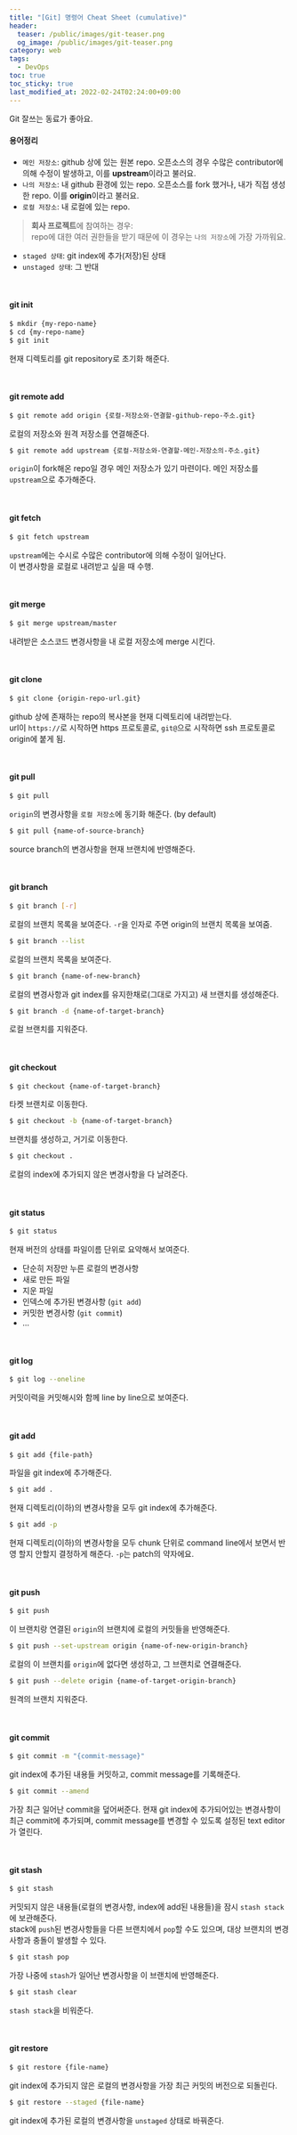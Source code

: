 ```yaml
---
title: "[Git] 명령어 Cheat Sheet (cumulative)"
header:
  teaser: /public/images/git-teaser.png
  og_image: /public/images/git-teaser.png
category: web
tags:
  - DevOps
toc: true
toc_sticky: true
last_modified_at: 2022-02-24T02:24:00+09:00
---
```


Git 잘쓰는 동료가 좋아요.

#### 용어정리

- `메인 저장소`: github 상에 있는 원본 repo. 오픈소스의 경우 수많은 contributor에 의해 수정이 발생하고, 이를 **upstream**이라고 불러요.
- `나의 저장소`: 내 github 환경에 있는 repo. 오픈소스를 fork 했거나, 내가 직접 생성한 repo. 이를 **origin**이라고 불러요.
- `로컬 저장소`: 내 로컬에 있는 repo.

> **회사 프로젝트**에 참여하는 경우:  
repo에 대한 여러 권한들을 받기 때문에 이 경우는 `나의 저장소`에 가장 가까워요.

- `staged 상태`: git index에 추가(저장)된 상태
- `unstaged 상태`: 그 반대

<br />

#### git init
```bash
$ mkdir {my-repo-name}
$ cd {my-repo-name}
$ git init
```
현재 디렉토리를 git repository로 초기화 해준다.

<br />

#### git remote add
```bash
$ git remote add origin {로컬-저장소와-연결할-github-repo-주소.git}
```
로컬의 저장소와 원격 저장소를 연결해준다.

```bash
$ git remote add upstream {로컬-저장소와-연결할-메인-저장소의-주소.git}
```
`origin`이 fork해온 repo일 경우 메인 저장소가 있기 마련이다. 메인 저장소를 `upstream`으로 추가해준다.

<br />

#### git fetch
```bash
$ git fetch upstream
```
`upstream`에는 수시로 수많은 contributor에 의해 수정이 일어난다.  
이 변경사항을 로컬로 내려받고 싶을 때 수행.

<br />

#### git merge
```bash
$ git merge upstream/master
```
내려받은 소스코드 변경사항을 내 로컬 저장소에 merge 시킨다.

<br />

#### git clone

```bash
$ git clone {origin-repo-url.git}
```
github 상에 존재하는 repo의 복사본을 현재 디렉토리에 내려받는다.  
url이 `https://`로 시작하면 https 프로토콜로, `git@`으로 시작하면 ssh 프로토콜로 origin에 붙게 됨.

<br />

#### git pull

```bash
$ git pull
```
`origin`의 변경사항을 `로컬 저장소`에 동기화 해준다. (by default)

```bash
$ git pull {name-of-source-branch}
```
source branch의 변경사항을 현재 브랜치에 반영해준다.

<br />

#### git branch

```bash
$ git branch [-r]
```
로컬의 브랜치 목록을 보여준다. `-r`을 인자로 주면 origin의 브랜치 목록을 보여줌.

```bash
$ git branch --list
```
로컬의 브랜치 목록을 보여준다. 

```bash
$ git branch {name-of-new-branch}
```
로컬의 변경사항과 git index를 유지한채로(그대로 가지고) 새 브랜치를 생성해준다.

```bash
$ git branch -d {name-of-target-branch}
```
로컬 브랜치를 지워준다. 

<br />


#### git checkout

```bash
$ git checkout {name-of-target-branch}
```
타켓 브랜치로 이동한다.

```bash
$ git checkout -b {name-of-target-branch}
```
브랜치를 생성하고, 거기로 이동한다.

```bash
$ git checkout .
```
로컬의 index에 추가되지 않은 변경사항을 다 날려준다.

<br />

#### git status

```bash
$ git status
```
현재 버전의 상태를 파일이름 단위로 요약해서 보여준다.
- 단순히 저장만 누른 로컬의 변경사항
- 새로 만든 파일
- 지운 파일
- 인덱스에 추가된 변경사항 (`git add`)
- 커밋한 변경사항 (`git commit`)
- ...

<br />

#### git log

```bash
$ git log --oneline
```
커밋이력을 커밋해시와 함께 line by line으로 보여준다.

<br />

#### git add

```bash
$ git add {file-path}
```
파일을 git index에 추가해준다.

```bash
$ git add .
```
현재 디렉토리(이하)의 변경사항을 모두 git index에 추가해준다.

```bash
$ git add -p
```
현재 디렉토리(이하)의 변경사항을 모두 chunk 단위로 command line에서 보면서 반영 할지 안할지 결정하게 해준다. `-p`는 patch의 약자에요.

<br />

#### git push

```bash
$ git push
```
이 브랜치랑 연결된 `origin`의 브랜치에 로컬의 커밋들을 반영해준다.

```bash
$ git push --set-upstream origin {name-of-new-origin-branch}
```
로컬의 이 브랜치를 `origin`에 없다면 생성하고, 그 브랜치로 연결해준다.

```bash
$ git push --delete origin {name-of-target-origin-branch}
```
원격의 브랜치 지워준다.

<br />


#### git commit

```bash
$ git commit -m "{commit-message}"
```
git index에 추가된 내용들 커밋하고, commit message를 기록해준다.

```bash
$ git commit --amend
```
가장 최근 일어난 commit을 덮어써준다. 현재 git index에 추가되어있는 변경사항이 최근 commit에 추가되며, commit message를 변경할 수 있도록 설정된 text editor가 열린다.

<br />

#### git stash

```bash
$ git stash
```
커밋되지 않은 내용들(로컬의 변경사항, index에 add된 내용들)을 잠시 `stash stack`에 보관해준다.  
stack에 `push`된 변경사항들을 다른 브랜치에서 `pop`할 수도 있으며, 대상 브랜치의 변경사항과 충돌이 발생할 수 있다.

```bash
$ git stash pop
```
가장 나중에 `stash`가 일어난 변경사항을 이 브랜치에 반영해준다.

```bash
$ git stash clear
```
`stash stack`을 비워준다.

<br />

#### git restore

```bash
$ git restore {file-name}
```
git index에 추가되지 않은 로컬의 변경사항을 가장 최근 커밋의 버전으로 되돌린다.

```bash
$ git restore --staged {file-name}
```
git index에 추가된 로컬의 변경사항을 `unstaged` 상태로 바꿔준다.